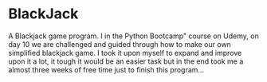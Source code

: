 # BlackJack
A Blackjack game program. I in the Python Bootcamp" course on Udemy, on day 10 we are challenged and guided through how to make our own simplified blackjack game. I took it upon myself to  expand and improve upon it a lot,  it tough it would be an easier task but in the end took me a almost three weeks of free time just to finish this program... 
